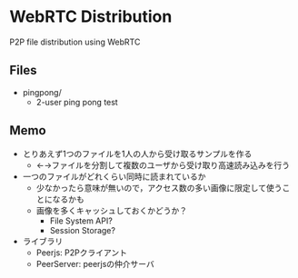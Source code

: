 # WebRTC Distribution
P2P file distribution using WebRTC

## Files
* pingpong/
  * 2-user ping pong test

## Memo
* とりあえず1つのファイルを1人の人から受け取るサンプルを作る
  * ←→ファイルを分割して複数のユーザから受け取り高速読み込みを行う
* 一つのファイルがどれくらい同時に読まれているか
  * 少なかったら意味が無いので，アクセス数の多い画像に限定して使うことになるかも
  * 画像を多くキャッシュしておくかどうか？
    * File System API? 
    * Session Storage?
* ライブラリ
  * Peerjs: P2Pクライアント
  * PeerServer: peerjsの仲介サーバ